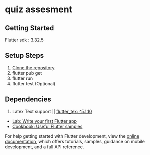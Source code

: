 # quiz assesment

## Getting Started
Flutter sdk : 3.32.5
## Setup Steps
 1. [Clone the repository](https://github.com/RRKawchar/quiz_assesment.git)
 2. flutter pub get   
 3. flutter run
 4. flutter test (Optional)

## Dependencies
  1. Latex Text support || [flutter_tex: ^5.1.10](https://pub.dev/packages/flutter_tex)
    
- [Lab: Write your first Flutter app](https://docs.flutter.dev/get-started/codelab)
- [Cookbook: Useful Flutter samples](https://docs.flutter.dev/cookbook)

For help getting started with Flutter development, view the
[online documentation](https://docs.flutter.dev/), which offers tutorials,
samples, guidance on mobile development, and a full API reference.

